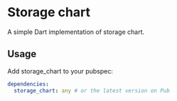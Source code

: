# Storage chart

A simple Dart implementation of storage chart.



## Usage

Add storage_chart to your pubspec:

```yaml
dependencies:
  storage_chart: any # or the latest version on Pub
```